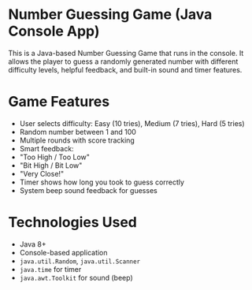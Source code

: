 #  Number Guessing Game (Java Console App)

This is a Java-based Number Guessing Game that runs in the console. It allows the player to guess a randomly generated number with different difficulty levels, helpful feedback, and built-in sound and timer features.


# Game Features

-  User selects difficulty: Easy (10 tries), Medium (7 tries), Hard (5 tries)
-  Random number between 1 and 100
-  Multiple rounds with score tracking
-  Smart feedback:
  - "Too High / Too Low"
  - "Bit High / Bit Low"
  - "Very Close!"
-  Timer shows how long you took to guess correctly
-  System beep sound feedback for guesses


#  Technologies Used

- Java 8+
- Console-based application
- `java.util.Random`, `java.util.Scanner`
- `java.time` for timer
- `java.awt.Toolkit` for sound (beep)
